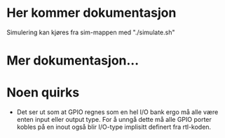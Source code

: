 # Her kommer dokumentasjon

Simulering kan kjøres fra sim-mappen med "./simulate.sh"

# Mer dokumentasjon...

# Noen quirks
 - Det ser ut som at GPIO regnes som en hel I/O bank ergo må alle være enten input eller output type. For å unngå dette må alle GPIO porter kobles på en inout også blir I/O-type implisitt definert fra rtl-koden. 